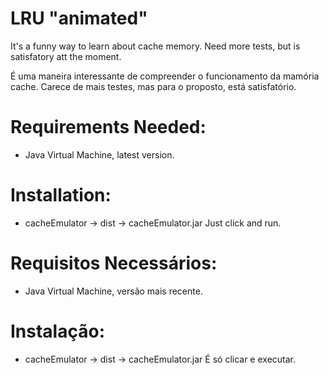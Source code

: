 # LRU "animated"
It's a funny way to learn about cache memory.
Need more tests, but is satisfatory att the moment.

É uma maneira interessante de compreender o funcionamento da mamória cache.
Carece de mais testes, mas para o proposto, está satisfatório.


# Requirements Needed:
* Java Virtual Machine, latest version.

# Installation:
* cacheEmulator -> dist -> cacheEmulator.jar
Just click and run.

# Requisitos Necessários:
* Java Virtual Machine, versão mais recente.

# Instalação:
* cacheEmulator -> dist -> cacheEmulator.jar
É só clicar e executar.


